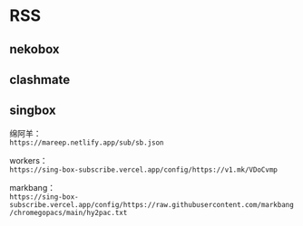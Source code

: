 # RSS

## nekobox

## clashmate

## singbox

绵阿羊：  
`https://mareep.netlify.app/sub/sb.json`

workers：  
`https://sing-box-subscribe.vercel.app/config/https://v1.mk/VDoCvmp`

markbang：  
`https://sing-box-subscribe.vercel.app/config/https://raw.githubusercontent.com/markbang/chromegopacs/main/hy2pac.txt`